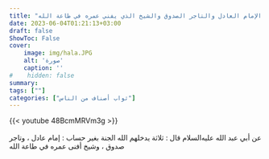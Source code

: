 ```yaml
---
title: "ثواب الإمام العادل والتاجر الصدوق والشيخ الذي يفني عمره في طاعة الله"
date: 2023-06-04T01:21:13+03:00
draft: false
ShowToc: False
cover:
    image: img/hala.JPG
    alt: 'صورة'
    caption: ''
#    hidden: false
summary: 
tags: [""]
categories: ["ثواب أصناف من الناس"]
---
```

{{< youtube 48BcmMRVm3g >}}  
 <br>
عن أبي عبد الله عليه‌السلام قال : ثلاثة يدخلهم الله الجنة
بغير حساب : إمام عادل ، وتاجر صدوق ، وشيخ أفنى عمره في طاعة الله

